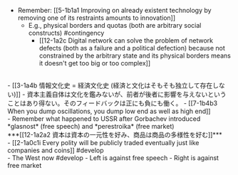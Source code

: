 - Remember: [[5-1b1a1 Improving on already existent technology by removing one of its restraints amounts to innovation]]
  - E.g., physical borders and quotas (both are arbitrary social constructs) #contingency
    - [[12-1a2c Digital network can solve the problem of network defects (both as a failure and a political defection) because not constrained by the arbitrary state and its physical borders means it doesn't get too big or too complex]]
<br>
- [[3-1a4b 情報文化史 = 経済文化史 (経済と文化はそもそも独立して存在しない)]]
  - 資本主義自体は文化を鑑みないが、前者が後者に影響を与えないということはあり得ない。そのフィードバックは正にも負にも働く。
    - [[7-1b4b3 When you dump oscillations, you dump low end as well as high end]]
<br>
- Remember what happened to USSR after Gorbachev introduced *glasnost* (free speech) and *perestroika* (free market)
<br>
***[[12-1a2a2 資本は資本の一元性を好み、商品は商品の多様性を好む]]***
<br>
- [[2-1a0c1i Every polity will be publicly traded eventually just like companies and coins]] #develop
<br>
- The West now #develop 
  - Left is against free speech
  - Right is against free market